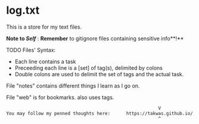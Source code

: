 # log.txt

This is a store for my text files.  


**Note to _Self_** : **Remember** to gitignore files containing sensitive info**!**  


  
  
TODO Files' Syntax:
  + Each line contains a task
  + Preceeding each line is a [set] of tag(s), delimited by colons
  + Double colons are used to delimit the set of tags and the actual task.  


File "notes" contains different things I learn as I go on.  

File "web" is for bookmarks. also uses tags.


                                                             V
    You may follow my penned thoughts here:      https://takwas.github.io/
                                                             ^
